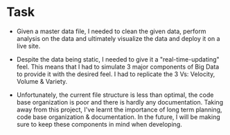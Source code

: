 # Task

- Given a master data file, I needed to clean the given data, perform analysis on the data and ultimately visualize the data
and deploy it on a live site.

- Despite the data being static, I needed to give it a "real-time-updating" feel. This means that I had to simulate 3 major
components of Big Data to provide it with the desired feel. I had to replicate the 3 Vs: Velocity, Volume & Variety.

- Unfortunately, the current file structure is less than optimal, the code base organization is poor and there is hardly any
documentation. Taking away from this project, I've learnt the importance of long term planning, code base organization & documentation.
In the future, I will be making sure to keep these components in mind when developing.
